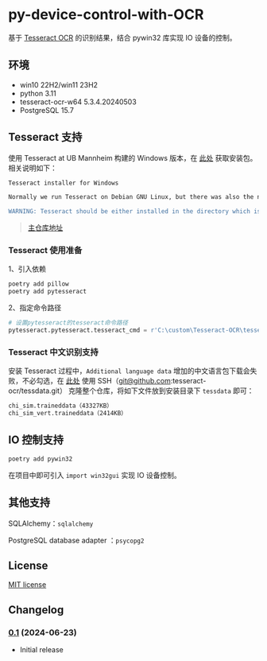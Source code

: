 # py-device-control-with-OCR

基于 [Tesseract OCR](https://github.com/UB-Mannheim/tesseract) 的识别结果，结合 pywin32 库实现 IO 设备的控制。

## 环境

- win10 22H2/win11 23H2
- python 3.11
- tesseract-ocr-w64 5.3.4.20240503
- PostgreSQL 15.7

## Tesseract 支持

使用 Tesseract at UB Mannheim 构建的 Windows 版本，在 [此处](https://github.com/UB-Mannheim/tesseract/wiki) 获取安装包。相关说明如下：

```sh
Tesseract installer for Windows

Normally we run Tesseract on Debian GNU Linux, but there was also the need for a Windows version. That's why we have built a Tesseract installer for Windows.

WARNING: Tesseract should be either installed in the directory which is suggested during the installation or in a new directory. The uninstaller removes the whole installation directory. If you installed Tesseract in an existing directory, that directory will be removed with all its subdirectories and files.
```

> [主仓库地址](https://github.com/tesseract-ocr/tesseract)

### Tesseract 使用准备

1、引入依赖

```py
poetry add pillow
poetry add pytesseract
```

2、指定命令路径

```py
# 设置pytesseract的tesseract命令路径
pytesseract.pytesseract.tesseract_cmd = r'C:\custom\Tesseract-OCR\tesseract.exe'
```

### Tesseract 中文识别支持

安装 Tesseract 过程中，`Additional language data` 增加的中文语言包下载会失败，不必勾选，在 [此处](https://github.com/tesseract-ocr/tessdata) 使用 SSH（git@github.com:tesseract-ocr/tessdata.git） 克隆整个仓库，将如下文件放到安装目录下 `tessdata` 即可：

```sh
chi_sim.traineddata（43327KB）
chi_sim_vert.traineddata（2414KB）
```

## IO 控制支持

```py
poetry add pywin32
```

在项目中即可引入 `import win32gui` 实现 IO 设备控制。

## 其他支持

SQLAlchemy：`sqlalchemy`

PostgreSQL database adapter ：`psycopg2`

## License

[MIT license](https://spdx.org/licenses/MIT)

## Changelog

### [0.1](https://github.com/inspiration-lab/hexo-uuidlink/compare/v0.0.1...v0.0.1) (2024-06-23)

- Initial release
